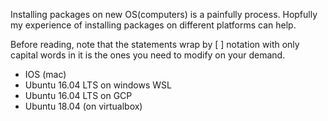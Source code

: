 Installing packages on new OS(computers) is a painfully process. Hopfully my experience of installing packages on different platforms can help.

Before reading, note that the statements wrap by [ ] notation with only capital words in it is the ones you need to modify on your demand.

* IOS (mac)
* Ubuntu 16.04 LTS on windows WSL
* Ubuntu 16.04 LTS on GCP
* Ubuntu 18.04 (on virtualbox)
